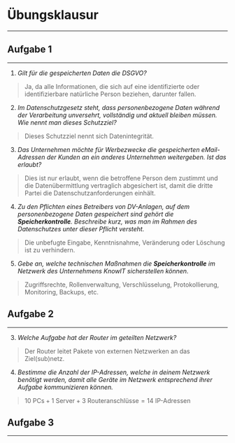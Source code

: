 # Übungsklausur
___
## Aufgabe 1
___
1. *Gilt für die gespeicherten Daten die DSGVO?*
> Ja, da alle Informationen, die sich auf eine identifizierte oder identifizierbare natürliche Person beziehen, darunter fallen.

2. *Im Datenschutzgesetz steht, dass personenbezogene Daten während der Verarbeitung unversehrt, vollständig und aktuell bleiben müssen. Wie nennt man dieses Schutzziel?*
> Dieses Schutzziel nennt sich Datenintegrität.

3. *Das Unternehmen möchte für Werbezwecke die gespeicherten eMail-Adressen der Kunden an ein anderes Unternehmen weitergeben. Ist das erlaubt?*
> Dies ist nur erlaubt, wenn die betroffene Person dem zustimmt und die Datenübermittlung vertraglich abgesichert ist, damit die dritte Partei die Datenschutzanforderungen einhält.

4. *Zu den Pflichten eines Betreibers von DV-Anlagen, auf dem personenbezogene Daten gespeichert sind gehört die **Speicherkontrolle**. Beschreibe kurz, was man im Rahmen des Datenschutzes unter dieser Pflicht versteht.*
> Die unbefugte Eingabe, Kenntnisnahme, Veränderung oder Löschung ist zu verhindern.

5. *Gebe an, welche technischen Maßnahmen die **Speicherkontrolle** im Netzwerk des Unternehmens KnowIT sicherstellen können.*
> Zugriffsrechte, Rollenverwaltung, Verschlüsselung, Protokollierung, Monitoring, Backups, etc.

## Aufgabe 2
___
3. *Welche Aufgabe hat der Router im geteilten Netzwerk?*
> Der Router leitet Pakete von externen Netzwerken an das Ziel(sub)netz.

4. *Bestimme die Anzahl der IP-Adressen, welche in deinem Netzwerk benötigt werden, damit alle Geräte im Netzwerk entsprechend ihrer Aufgabe kommunizieren können.*
> $10 \text{ PCs} + 1 \text{ Server} + 3 \text{ Routeranschlüsse}=14 \text{ IP-Adressen}$

## Aufgabe 3
___
